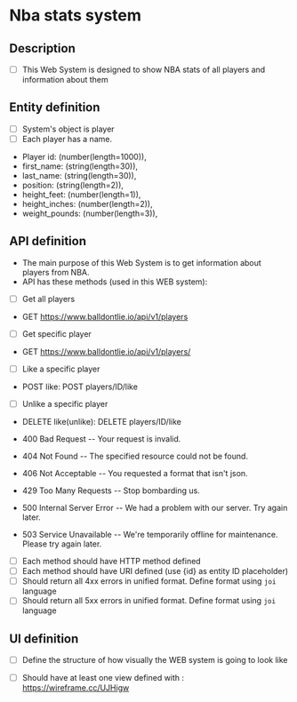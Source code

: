 # Nba stats system

## Description
- [ ] This Web System is designed to show NBA stats of all players and information about them

## Entity definition
- [ ] System's object is player
- [ ] Each player has a name.

- Player id: (number(length=1000)), 
- first_name: (string(length=30)),
- last_name: (string(length=30)),
- position: (string(length=2)),
- height_feet: (number(length=1)),
- height_inches: (number(length=2)),
- weight_pounds: (number(length=3)),

## API definition
- The main purpose of this Web System is to get information about players from NBA.
- API has these methods (used in this WEB system):
- [ ] Get all players
- GET https://www.balldontlie.io/api/v1/players 
- [ ] Get specific player 
- GET https://www.balldontlie.io/api/v1/players/<ID> 
- [ ] Like a specific player
- POST like: POST players/ID/like
- [ ] Unlike a specific player
- DELETE like(unlike): DELETE players/ID/like

  
- 400	Bad Request -- Your request is invalid.
- 404	Not Found -- The specified resource could not be found.
- 406	Not Acceptable -- You requested a format that isn't json.
- 429	Too Many Requests -- Stop bombarding us.
- 500	Internal Server Error -- We had a problem with our server. Try again later.
- 503	Service Unavailable -- We're temporarily offline for maintenance. Please try again later.

- [ ] Each method should have HTTP method defined
- [ ] Each method should have URI defined (use {id} as entity ID placeholder)
- [ ] Should return all 4xx errors in unified format. Define format using `joi` language
- [ ] Should return all 5xx errors in unified format. Define format using `joi` language

## UI definition
- [ ] Define the structure of how visually the WEB system is going to look like
- [ ] Should have at least one view defined with : https://wireframe.cc/UJHigw

